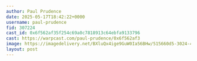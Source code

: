 ```yaml
---
author: Paul Prudence
date: 2025-05-17T18:42:22+0000
username: paul-prudence
fid: 307224
cast_id: 0x6f562af35f254c69a0c7818913c64ebfa9133796
cast: https://warpcast.com/paul-prudence/0x6f562af3
image: https://imagedelivery.net/BXluQx4ige9GuW0Ia56BHw/515660d5-3024-413e-88ad-e28d1ca28500/original
layout: post
---
```

  

<img src='https://imagedelivery.net/BXluQx4ige9GuW0Ia56BHw/515660d5-3024-413e-88ad-e28d1ca28500/original' alt='' referrerpolicy='no-referrer'/>